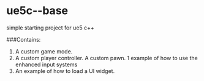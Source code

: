 # ue5c--base
 simple starting project for ue5 c++


###Contains:
1. A custom game mode.
2. A custom player controller.
 A custom pawn.
   1 example of how to use the enhanced input systems
3. An example of how to load a UI widget.



